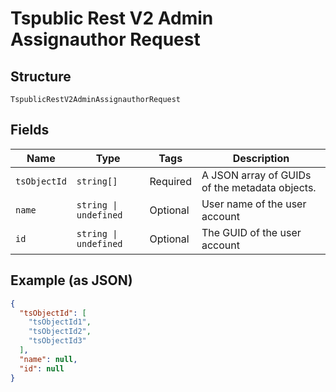 
# Tspublic Rest V2 Admin Assignauthor Request

## Structure

`TspublicRestV2AdminAssignauthorRequest`

## Fields

| Name | Type | Tags | Description |
|  --- | --- | --- | --- |
| `tsObjectId` | `string[]` | Required | A JSON array of GUIDs of the metadata objects. |
| `name` | `string \| undefined` | Optional | User name of the user account |
| `id` | `string \| undefined` | Optional | The GUID of the user account |

## Example (as JSON)

```json
{
  "tsObjectId": [
    "tsObjectId1",
    "tsObjectId2",
    "tsObjectId3"
  ],
  "name": null,
  "id": null
}
```

